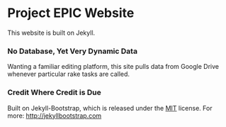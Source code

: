 # Project EPIC Website
This website is built on Jekyll.

### No Database, Yet Very Dynamic Data
Wanting a familiar editing platform, this site pulls data from Google Drive whenever particular rake tasks are called.

### Credit Where Credit is Due
Built on Jekyll-Bootstrap, which is released under the [MIT](http://opensource.org/licenses/MIT) license.  For more:  <http://jekyllbootstrap.com>